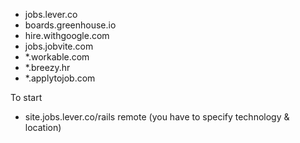 - jobs.lever.co
- boards.greenhouse.io
- hire.withgoogle.com
- jobs.jobvite.com
- *.workable.com
- *.breezy.hr
- *.applytojob.com


To start

- site.jobs.lever.co/rails remote (you have to specify technology & location)